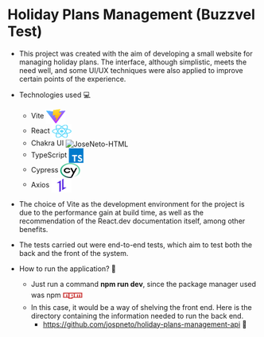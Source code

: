 # Holiday Plans Management (Buzzvel Test)

* This project was created with the aim of developing a small website for managing holiday plans. The interface, although simplistic, meets the need well, and some UI/UX techniques were also applied to improve certain points of the experience.

* Technologies used 💻
  * Vite <img align="center" alt="JoseNeto-HTML" height="30" width="40" src="https://raw.githubusercontent.com/devicons/devicon/master/icons/vitejs/vitejs-original.svg">
  * React <img align="center" alt="JoseNeto-HTML" height="30" width="40" src="https://raw.githubusercontent.com/devicons/devicon/master/icons/react/react-original.svg">
  * Chakra UI <img align="center" alt="JoseNeto-HTML" height="30" width="30" src="https://user-images.githubusercontent.com/25181517/190887639-d0ba4ec9-ddbe-45dd-bea1-4db83846503e.png">
  * TypeScript <img align="center" alt="JoseNeto-HTML" height="30" max-width="40" src="https://raw.githubusercontent.com/devicons/devicon/master/icons/typescript/typescript-original.svg">
  * Cypress <img align="center" alt="JoseNeto-HTML" height="30" width="40" src="https://raw.githubusercontent.com/devicons/devicon/master/icons/cypressio/cypressio-original.svg">
  * Axios <img align="center" alt="JoseNeto-HTML" height="30" width="40" src="https://raw.githubusercontent.com/devicons/devicon/master/icons/axios/axios-plain.svg">

* The choice of Vite as the development environment for the project is due to the performance gain at build time, as well as the recommendation of the React.dev documentation itself, among other benefits.
* The tests carried out were end-to-end tests, which aim to test both the back and the front of the system.
* How to run the application? 🏃
  * Just run a command <strong color="black">npm run dev</strong>, since the package manager used was npm <img align="center" alt="JoseNeto-HTML" height="30" width="40" src="https://raw.githubusercontent.com/devicons/devicon/master/icons/npm/npm-original-wordmark.svg">
  * In this case, it would be a way of shelving the front end. Here is the directory containing the information needed to run the back end.
    * https://github.com/jospneto/holiday-plans-management-api 📖
  
